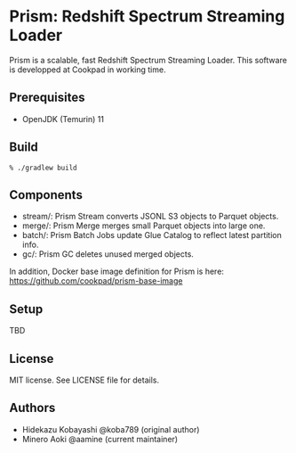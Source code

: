 # Prism: Redshift Spectrum Streaming Loader

Prism is a scalable, fast Redshift Spectrum Streaming Loader.
This software is developped at Cookpad in working time.

## Prerequisites
- OpenJDK (Temurin) 11

## Build
```
% ./gradlew build
```

## Components
- stream/: Prism Stream converts JSONL S3 objects to Parquet objects.
- merge/: Prism Merge merges small Parquet objects into large one.
- batch/: Prism Batch Jobs update Glue Catalog to reflect latest partition info.
- gc/: Prism GC deletes unused merged objects.

In addition, Docker base image definition for Prism is here: https://github.com/cookpad/prism-base-image

## Setup
TBD

## License
MIT license.  See LICENSE file for details.

## Authors
- Hidekazu Kobayashi @koba789 (original author)
- Minero Aoki @aamine (current maintainer)
